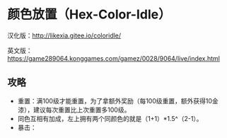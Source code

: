 # 颜色放置（Hex-Color-Idle）

汉化版：http://likexia.gitee.io/coloridle/

英文版：https://game289064.konggames.com/gamez/0028/9064/live/index.html


## 攻略

* 重置：满100级才能重置，为了拿额外奖励（每100级重置，额外获得10金漆），建议每次重置比上次重置多100级。
* 同色互相有加成，左上拥有两个同颜色的就是（1+1）*1.5^（2-1）。
* 暴击：